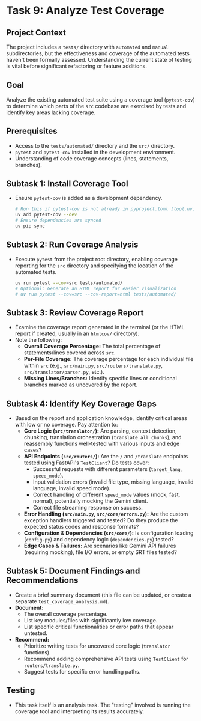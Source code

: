 # Task 9: Analyze Test Coverage

## Project Context
The project includes a `tests/` directory with `automated` and `manual` subdirectories, but the effectiveness and coverage of the automated tests haven't been formally assessed. Understanding the current state of testing is vital before significant refactoring or feature additions.

## Goal
Analyze the existing automated test suite using a coverage tool (`pytest-cov`) to determine which parts of the `src` codebase are exercised by tests and identify key areas lacking coverage.

## Prerequisites
- Access to the `tests/automated/` directory and the `src/` directory.
- `pytest` and `pytest-cov` installed in the development environment.
- Understanding of code coverage concepts (lines, statements, branches).

## Subtask 1: Install Coverage Tool
- Ensure `pytest-cov` is added as a development dependency.
  ```bash
  # Run this if pytest-cov is not already in pyproject.toml [tool.uv.dev-dependencies]
  uv add pytest-cov --dev
  # Ensure dependencies are synced
  uv pip sync 
  ```

## Subtask 2: Run Coverage Analysis
- Execute `pytest` from the project root directory, enabling coverage reporting for the `src` directory and specifying the location of the automated tests.
  ```bash
  uv run pytest --cov=src tests/automated/
  # Optional: Generate an HTML report for easier visualization
  # uv run pytest --cov=src --cov-report=html tests/automated/
  ```

## Subtask 3: Review Coverage Report
- Examine the coverage report generated in the terminal (or the HTML report if created, usually in an `htmlcov/` directory).
- Note the following:
    - **Overall Coverage Percentage:** The total percentage of statements/lines covered across `src`.
    - **Per-File Coverage:** The coverage percentage for each individual file within `src` (e.g., `src/main.py`, `src/routers/translate.py`, `src/translator/parser.py`, etc.).
    - **Missing Lines/Branches:** Identify specific lines or conditional branches marked as uncovered by the report.

## Subtask 4: Identify Key Coverage Gaps
- Based on the report and application knowledge, identify critical areas with low or no coverage. Pay attention to:
    - **Core Logic (`src/translator/`):** Are parsing, context detection, chunking, translation orchestration (`translate_all_chunks`), and reassembly functions well-tested with various inputs and edge cases?
    - **API Endpoints (`src/routers/`):** Are the `/` and `/translate` endpoints tested using FastAPI's `TestClient`? Do tests cover:
        - Successful requests with different parameters (`target_lang`, `speed_mode`).
        - Input validation errors (invalid file type, missing language, invalid language, invalid speed mode).
        - Correct handling of different `speed_mode` values (mock, fast, normal), potentially mocking the Gemini client.
        - Correct file streaming response on success.
    - **Error Handling (`src/main.py`, `src/core/errors.py`):** Are the custom exception handlers triggered and tested? Do they produce the expected status codes and response formats?
    - **Configuration & Dependencies (`src/core/`):** Is configuration loading (`config.py`) and dependency logic (`dependencies.py`) tested?
    - **Edge Cases & Failures:** Are scenarios like Gemini API failures (requiring mocking), file I/O errors, or empty SRT files tested?

## Subtask 5: Document Findings and Recommendations
- Create a brief summary document (this file can be updated, or create a separate `test_coverage_analysis.md`).
- **Document:**
    - The overall coverage percentage.
    - List key modules/files with significantly low coverage.
    - List specific critical functionalities or error paths that appear untested.
- **Recommend:**
    - Prioritize writing tests for uncovered core logic (`translator` functions).
    - Recommend adding comprehensive API tests using `TestClient` for `routers/translate.py`.
    - Suggest tests for specific error handling paths.

## Testing
- This task itself is an analysis task. The "testing" involved is running the coverage tool and interpreting its results accurately. 